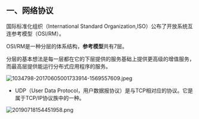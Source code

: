 ## 一、网络协议
国际标准化组织（International Standard Organization,ISO）公布了开放系统互连参考模型（OSI/RM）。

OSI/RM是一种分层的体系结构，**参考模型**共有7层。


分层的基本想法是每一层都在它的下层提供的服务基础上提供更高级的增值服务，而最高层提供能运行分布式应用程序的服务。

![1034798-20170605001733914-1569557609.jpeg](https://pic.imgdb.cn/item/612f2e0844eaada73998f199.jpg)



* UDP（User Data Protocol，用户数据报协议）是与TCP相对应的协议。它是属于TCP/IP协议族中的一种。

![20190718154451958.png](https://pic.imgdb.cn/item/610fb1ae5132923bf891aae9.png)